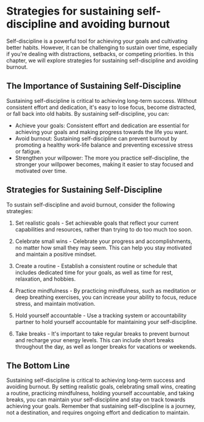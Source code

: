 Strategies for sustaining self-discipline and avoiding burnout
======================================================================================================

Self-discipline is a powerful tool for achieving your goals and cultivating better habits. However, it can be challenging to sustain over time, especially if you're dealing with distractions, setbacks, or competing priorities. In this chapter, we will explore strategies for sustaining self-discipline and avoiding burnout.

The Importance of Sustaining Self-Discipline
--------------------------------------------

Sustaining self-discipline is critical to achieving long-term success. Without consistent effort and dedication, it's easy to lose focus, become distracted, or fall back into old habits. By sustaining self-discipline, you can:

* Achieve your goals: Consistent effort and dedication are essential for achieving your goals and making progress towards the life you want.
* Avoid burnout: Sustaining self-discipline can prevent burnout by promoting a healthy work-life balance and preventing excessive stress or fatigue.
* Strengthen your willpower: The more you practice self-discipline, the stronger your willpower becomes, making it easier to stay focused and motivated over time.

Strategies for Sustaining Self-Discipline
-----------------------------------------

To sustain self-discipline and avoid burnout, consider the following strategies:

1. Set realistic goals - Set achievable goals that reflect your current capabilities and resources, rather than trying to do too much too soon.

2. Celebrate small wins - Celebrate your progress and accomplishments, no matter how small they may seem. This can help you stay motivated and maintain a positive mindset.

3. Create a routine - Establish a consistent routine or schedule that includes dedicated time for your goals, as well as time for rest, relaxation, and hobbies.

4. Practice mindfulness - By practicing mindfulness, such as meditation or deep breathing exercises, you can increase your ability to focus, reduce stress, and maintain motivation.

5. Hold yourself accountable - Use a tracking system or accountability partner to hold yourself accountable for maintaining your self-discipline.

6. Take breaks - It's important to take regular breaks to prevent burnout and recharge your energy levels. This can include short breaks throughout the day, as well as longer breaks for vacations or weekends.

The Bottom Line
---------------

Sustaining self-discipline is critical to achieving long-term success and avoiding burnout. By setting realistic goals, celebrating small wins, creating a routine, practicing mindfulness, holding yourself accountable, and taking breaks, you can maintain your self-discipline and stay on track towards achieving your goals. Remember that sustaining self-discipline is a journey, not a destination, and requires ongoing effort and dedication to maintain.
